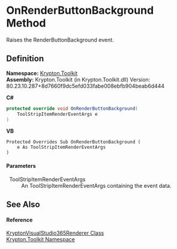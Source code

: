 # OnRenderButtonBackground Method


Raises the RenderButtonBackground event.



## Definition
**Namespace:** <a href="79d2eac2-21f4-54ff-7552-b20c33c30600.md">Krypton.Toolkit</a>  
**Assembly:** Krypton.Toolkit (in Krypton.Toolkit.dll) Version: 80.23.10.287+8d7660f9dc5efd033fabe008ebfb904beab6d444

**C#**
``` C#
protected override void OnRenderButtonBackground(
	ToolStripItemRenderEventArgs e
)
```
**VB**
``` VB
Protected Overrides Sub OnRenderButtonBackground ( 
	e As ToolStripItemRenderEventArgs
)
```



#### Parameters
<dl><dt>  ToolStripItemRenderEventArgs</dt><dd>An ToolStripItemRenderEventArgs containing the event data.</dd></dl>

## See Also


#### Reference
<a href="f69e0897-b1b4-ec88-656c-d3320bb1c22a.md">KryptonVisualStudio365Renderer Class</a>  
<a href="79d2eac2-21f4-54ff-7552-b20c33c30600.md">Krypton.Toolkit Namespace</a>  
